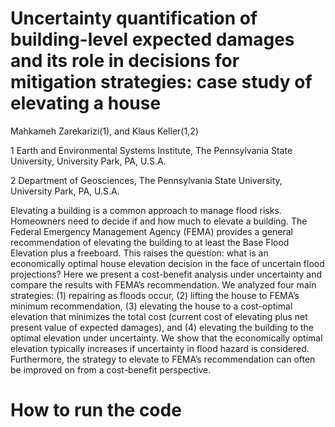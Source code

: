 # Uncertainty quantification of building-level expected damages and its role in decisions for mitigation strategies: case study of elevating a house

Mahkameh Zarekarizi(1), and Klaus Keller(1,2)

1 Earth and Environmental Systems Institute, The Pennsylvania State University, University Park, PA, U.S.A. 

2 Department of Geosciences, The Pennsylvania State University, University Park, PA, U.S.A. 

Elevating a building is a common approach to manage flood risks. Homeowners need to decide if and how much to elevate a building. The Federal Emergency Management Agency (FEMA) provides a general recommendation of elevating the building to at least the Base Flood Elevation plus a freeboard. This raises the question: what is an economically optimal house elevation decision in the face of uncertain flood projections? Here we present a cost-benefit analysis under uncertainty and compare the results with FEMA’s recommendation. We analyzed four main strategies: (1) repairing as floods occur, (2) lifting the house to FEMA’s minimum recommendation, (3) elevating the house to a cost-optimal elevation that minimizes the total cost (current cost of elevating plus net present value of expected damages), and (4) elevating the building to the optimal elevation under uncertainty. We show that the economically optimal elevation typically increases if uncertainty in flood hazard is considered.  Furthermore,  the strategy to elevate to FEMA’s recommendation can often be improved on from a cost-benefit perspective. 

# How to run the code 

 
